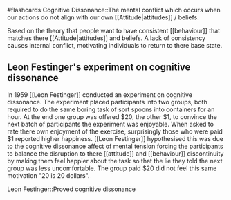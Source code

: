 #flashcards 
Cognitive Dissonance::The mental conflict which occurs when our actions do not align with our own [[Attitude|attitudes]] / beliefs.
<!--SR:!2023-11-07,3,250-->

Based on the theory that people want to have consistent [[behaviour]] that matches there [[Attitude|attitudes]] and beliefs. A lack of consistency causes internal conflict, motivating individuals to return to there base state.

## Leon Festinger's experiment on cognitive dissonance
In 1959 [[Leon Festinger]] conducted an experiment on cognitive dissonance. The experiment placed participants into two groups, both required to do the same boring task of sort spoons into containers for an hour. At the end one group was offered $20, the other $1, to convince the next batch of participants the experiment was enjoyable. When asked to rate there own enjoyment of the exercise, surprisingly those who were paid $1 reported higher happiness. [[Leon Festinger]] hypothesised this was due to the cognitive dissonance affect of mental tension forcing the participants to balance the disruption to there [[attitude]] and [[behaviour]] discontinuity by making them feel happier about the task so that the lie they told the next group was less uncomfortable. The group paid $20 did not feel this same motivation "20 is 20 dollars".

Leon Festinger::Proved cognitive dissonance
<!--SR:!2023-11-08,4,270-->